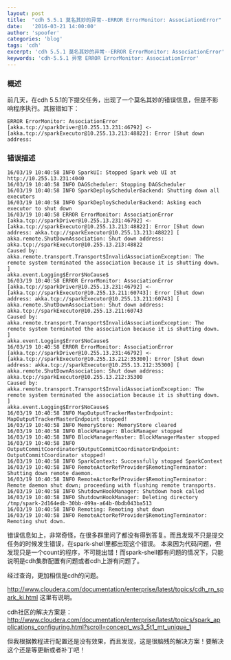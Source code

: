 ```yaml
---
layout: post
title:  "cdh 5.5.1 莫名其妙的异常--ERROR ErrorMonitor: AssociationError"
date:   '2016-03-21 14:00:00'
author: 'spoofer'
categories: 'blog'
tags: 'cdh'
excerpt: 'cdh 5.5.1 莫名其妙的异常--ERROR ErrorMonitor: AssociationError'
keywords: 'cdh-5.5.1 异常 ERROR ErrorMonitor: AssociationError'
---
```


### 概述

前几天，在cdh 5.5.1的下提交任务，出现了一个莫名其妙的错误信息，但是不影响程序执行。其报错如下：

```
ERROR ErrorMonitor: AssociationError [akka.tcp://sparkDriver@10.255.13.231:46792] <- [akka.tcp://sparkExecutor@10.255.13.213:48822]: Error [Shut down address:
```


 <!--more-->


### 错误描述

```
16/03/19 10:40:58 INFO SparkUI: Stopped Spark web UI at http://10.255.13.231:4040
16/03/19 10:40:58 INFO DAGScheduler: Stopping DAGScheduler
16/03/19 10:40:58 INFO SparkDeploySchedulerBackend: Shutting down all executors
16/03/19 10:40:58 INFO SparkDeploySchedulerBackend: Asking each executor to shut down
16/03/19 10:40:58 ERROR ErrorMonitor: AssociationError [akka.tcp://sparkDriver@10.255.13.231:46792] <- [akka.tcp://sparkExecutor@10.255.13.213:48822]: Error [Shut down address: akka.tcp://sparkExecutor@10.255.13.213:48822] [
akka.remote.ShutDownAssociation: Shut down address: akka.tcp://sparkExecutor@10.255.13.213:48822
Caused by: akka.remote.transport.Transport$InvalidAssociationException: The remote system terminated the association because it is shutting down.
]
akka.event.Logging$Error$NoCause$
16/03/19 10:40:58 ERROR ErrorMonitor: AssociationError [akka.tcp://sparkDriver@10.255.13.231:46792] <- [akka.tcp://sparkExecutor@10.255.13.211:60743]: Error [Shut down address: akka.tcp://sparkExecutor@10.255.13.211:60743] [
akka.remote.ShutDownAssociation: Shut down address: akka.tcp://sparkExecutor@10.255.13.211:60743
Caused by: akka.remote.transport.Transport$InvalidAssociationException: The remote system terminated the association because it is shutting down.
]
akka.event.Logging$Error$NoCause$
16/03/19 10:40:58 ERROR ErrorMonitor: AssociationError [akka.tcp://sparkDriver@10.255.13.231:46792] <- [akka.tcp://sparkExecutor@10.255.13.212:35300]: Error [Shut down address: akka.tcp://sparkExecutor@10.255.13.212:35300] [
akka.remote.ShutDownAssociation: Shut down address: akka.tcp://sparkExecutor@10.255.13.212:35300
Caused by: akka.remote.transport.Transport$InvalidAssociationException: The remote system terminated the association because it is shutting down.
]
akka.event.Logging$Error$NoCause$
16/03/19 10:40:58 INFO MapOutputTrackerMasterEndpoint: MapOutputTrackerMasterEndpoint stopped!
16/03/19 10:40:58 INFO MemoryStore: MemoryStore cleared
16/03/19 10:40:58 INFO BlockManager: BlockManager stopped
16/03/19 10:40:58 INFO BlockManagerMaster: BlockManagerMaster stopped
16/03/19 10:40:58 INFO OutputCommitCoordinator$OutputCommitCoordinatorEndpoint: OutputCommitCoordinator stopped!
16/03/19 10:40:58 INFO SparkContext: Successfully stopped SparkContext
16/03/19 10:40:58 INFO RemoteActorRefProvider$RemotingTerminator: Shutting down remote daemon.
16/03/19 10:40:58 INFO RemoteActorRefProvider$RemotingTerminator: Remote daemon shut down; proceeding with flushing remote transports.
16/03/19 10:40:58 INFO ShutdownHookManager: Shutdown hook called
16/03/19 10:40:58 INFO ShutdownHookManager: Deleting directory /tmp/spark-2d164edb-30bb-499a-a64b-0bdb043ba513
16/03/19 10:40:58 INFO Remoting: Remoting shut down
16/03/19 10:40:58 INFO RemoteActorRefProvider$RemotingTerminator: Remoting shut down.
```

错误信息如上，非常奇怪，在很多群里问了都没有得到答复。而且发现不只是提交任务的时候发生错误，在spark-shell里都出现这个错误。
本来因为代码问题，但发现只是一个count的程序，不可能出错！而spark-shell都有问题的情况下，只能说明是cdh集群配置有问题或者cdh上游有问题了。

经过查询，更加相信是cdh的问题。

http://www.cloudera.com/documentation/enterprise/latest/topics/cdh_rn_spark_ki.html
 这里有说明。

cdh社区的解决方案是： http://www.cloudera.com/documentation/enterprise/latest/topics/spark_applications_configuring.html?scroll=concept_ws3_5t1_mt_unique_1

但我根据教程进行配置还是没有效果，而且发现，这是很脑残的解决方案！要解决这个还是等更新或者补丁吧！
